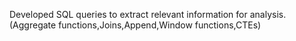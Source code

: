 Developed SQL queries to extract relevant information for analysis.(Aggregate functions,Joins,Append,Window functions,CTEs)
